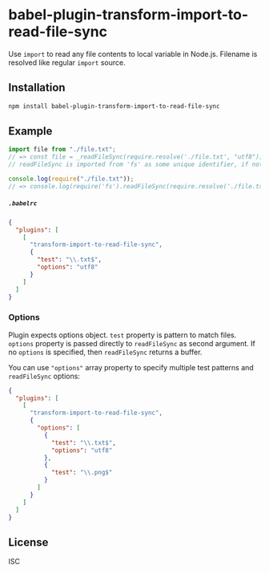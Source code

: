 # babel-plugin-transform-import-to-read-file-sync

Use `import` to read any file contents to local variable in Node.js. Filename is resolved like regular `import` source.

## Installation

```sh
npm install babel-plugin-transform-import-to-read-file-sync
```

## Example

```js
import file from "./file.txt";
// => const file = _readFileSync(require.resolve('./file.txt', "utf8"));
// readFileSync is imported from 'fs' as some unique identifier, if not already available.

console.log(require("./file.txt"));
// => console.log(require('fs').readFileSync(require.resolve('./file.txt', "utf8")));
```

##### `.babelrc`

```json
{
  "plugins": [
    [
      "transform-import-to-read-file-sync",
      {
        "test": "\\.txt$",
        "options": "utf8"
      }
    ]
  ]
}
```

### Options

Plugin expects options object. `test` property is pattern to match files. `options` property is passed directly to `readFileSync` as second argument. If no `options` is specified, then `readFileSync` returns a buffer.

You can use `"options"` array property to specify multiple test patterns and `readFileSync` options:

```json
{
  "plugins": [
    [
      "transform-import-to-read-file-sync",
      {
        "options": [
          {
            "test": "\\.txt$",
            "options": "utf8"
          },
          {
            "test": "\\.png$"
          }
        ]
      }
    ]
  ]
}
```

## License

ISC
